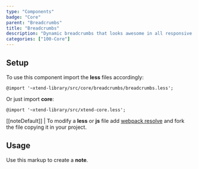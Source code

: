 ```yaml
---
type: "Components"
badge: "Core"
parent: "Breadcrumbs"
title: "Breadcrumbs"
description: "Dynamic breadcrumbs that looks awesome in all responsive breakpoints."
categories: ["100-Core"]
---
```


## Setup

To use this component import the **less** files accordingly:

```less
@import '~xtend-library/src/core/breadcrumbs/breadcrumbs.less';
```

Or just import **core**:

```less
@import '~xtend-library/src/xtend-core.less';
```

[[noteDefault]]
| To modify a **less** or **js** file add [webpack resolve](/introduction/setup#usage-webpack) and fork the file copying it in your project.

## Usage

Use this markup to create a **note**.

<script type="text/plain" class="language-markup">
    <div class="breadcrumbs">
        <div class="container">
            <div class="breadcrumbs-inner">
                <nav class="list">
                    <a href="/" class="btn">
                        <!-- content -->
                    </a>
                    <span class="separator separator-slash"></span>
                    <a href="/link" class="btn">
                        <!-- content -->
                    </a>
                    <span class="separator separator-slash"></span>
                    <div class="btn" disabled>
                        <!-- content -->
                    </div>
                </nav>
            </div>
            <h1 class="breadcrumbs-title">
                <!-- content -->
            </h1>
        </div>
    </div>
</script>

<demo>
  <demovanilla src="vanilla/components/breadcrumbs/usage">
  </demovanilla>
</demo>
